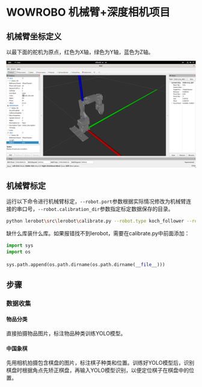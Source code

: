 # WOWROBO 机械臂+深度相机项目

## 机械臂坐标定义

以最下面的舵机为原点，红色为X轴，绿色为Y轴，蓝色为Z轴。

![alt text](docs/image1.png)

## 机械臂标定

运行以下命令进行机械臂标定，`--robot.port`参数根据实际情况修改为机械臂连接的串口号，`--robot.calibration_dir`参数指定标定数据保存的目录。

```bash
python lerobot\src\lerobot\calibrate.py --robot.type koch_follower --robot.port COM3 --robot.id koch_follower --robot.calibration_dir calibration/
```

缺什么库装什么库。如果报错找不到lerobot，需要在calibrate.py中前面添加：

```python
import sys
import os

sys.path.append(os.path.dirname(os.path.dirname(__file__)))
```

## 步骤

### 数据收集

#### 物品分类

直接拍摄物品图片，标注物品种类训练YOLO模型。

#### 中国象棋

先用相机拍摄包含棋盘的图片，标注棋子种类和位置。训练好YOLO模型后，识别棋盘时根据角点先矫正棋盘，再输入YOLO模型识别，以便定位棋子在棋盘中的位置。
